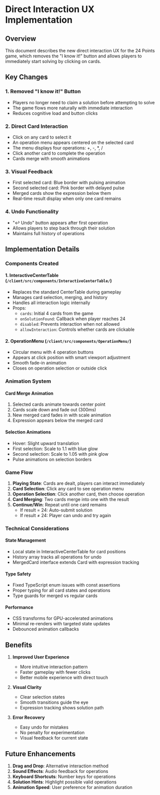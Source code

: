 # Direct Interaction UX Implementation

## Overview
This document describes the new direct interaction UX for the 24 Points game, which removes the "I know it!" button and allows players to immediately start solving by clicking on cards.

## Key Changes

### 1. Removed "I know it!" Button
- Players no longer need to claim a solution before attempting to solve
- The game flows more naturally with immediate interaction
- Reduces cognitive load and button clicks

### 2. Direct Card Interaction
- Click on any card to select it
- An operation menu appears centered on the selected card
- The menu displays four operations: +, -, *, /
- Click another card to complete the operation
- Cards merge with smooth animations

### 3. Visual Feedback
- First selected card: Blue border with pulsing animation
- Second selected card: Pink border with delayed pulse
- Merged cards show the expression below them
- Real-time result display when only one card remains

### 4. Undo Functionality
- "↩ Undo" button appears after first operation
- Allows players to step back through their solution
- Maintains full history of operations

## Implementation Details

### Components Created

#### 1. InteractiveCenterTable (`/client/src/components/InteractiveCenterTable/`)
- Replaces the standard CenterTable during gameplay
- Manages card selection, merging, and history
- Handles all interaction logic internally
- Props:
  - `cards`: Initial 4 cards from the game
  - `onSolutionFound`: Callback when player reaches 24
  - `disabled`: Prevents interaction when not allowed
  - `allowInteraction`: Controls whether cards are clickable

#### 2. OperationMenu (`/client/src/components/OperationMenu/`)
- Circular menu with 4 operation buttons
- Appears at click position with smart viewport adjustment
- Smooth fade-in animation
- Closes on operation selection or outside click

### Animation System

#### Card Merge Animation
1. Selected cards animate towards center point
2. Cards scale down and fade out (300ms)
3. New merged card fades in with scale animation
4. Expression appears below the merged card

#### Selection Animations
- Hover: Slight upward translation
- First selection: Scale to 1.1 with blue glow
- Second selection: Scale to 1.05 with pink glow
- Pulse animations on selection borders

### Game Flow

1. **Playing State**: Cards are dealt, players can interact immediately
2. **Card Selection**: Click any card to see operation menu
3. **Operation Selection**: Click another card, then choose operation
4. **Card Merging**: Two cards merge into one with the result
5. **Continue/Win**: Repeat until one card remains
   - If result = 24: Auto-submit solution
   - If result ≠ 24: Player can undo and try again

### Technical Considerations

#### State Management
- Local state in InteractiveCenterTable for card positions
- History array tracks all operations for undo
- MergedCard interface extends Card with expression tracking

#### Type Safety
- Fixed TypeScript enum issues with const assertions
- Proper typing for all card states and operations
- Type guards for merged vs regular cards

#### Performance
- CSS transforms for GPU-accelerated animations
- Minimal re-renders with targeted state updates
- Debounced animation callbacks

## Benefits

1. **Improved User Experience**
   - More intuitive interaction pattern
   - Faster gameplay with fewer clicks
   - Better mobile experience with direct touch

2. **Visual Clarity**
   - Clear selection states
   - Smooth transitions guide the eye
   - Expression tracking shows solution path

3. **Error Recovery**
   - Easy undo for mistakes
   - No penalty for experimentation
   - Visual feedback for current state

## Future Enhancements

1. **Drag and Drop**: Alternative interaction method
2. **Sound Effects**: Audio feedback for operations
3. **Keyboard Shortcuts**: Number keys for operations
4. **Solution Hints**: Highlight possible valid operations
5. **Animation Speed**: User preference for animation duration